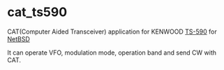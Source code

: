 # cat_ts590
CAT(Computer Aided Transceiver) application for KENWOOD [TS-590](http://www.kenwood.com/usa/com/amateur/ts-590sg/ "TS-590") for [NetBSD](https://www.netbsd.org/ "NetBSD")

It can operate VFO, modulation mode, operation band and send CW with CAT.
